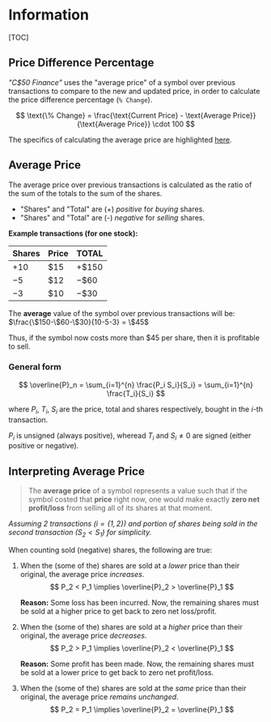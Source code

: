 # Information

[TOC]

## Price Difference Percentage

*"C$50 Finance"* uses the "average price" of a symbol over previous transactions to compare to the new and updated price, in order to calculate the price difference percentage (`% Change`).

$$
    \text{\% Change} = \frac{\text{Current Price} - \text{Average Price}}{\text{Average Price}} \cdot 100
$$

The specifics of calculating the average price are highlighted [here](#average-price).

## Average Price
The average price over previous transactions is calculated as the ratio of the sum of the totals to the sum of the shares.

- "Shares" and "Total" are (+) *positive* for *buying* shares.
- "Shares" and "Total" are (-) *negative* for *selling* shares.

**Example transactions (for one stock):**

| Shares | Price | TOTAL |
| --- | --- | -- |
| $+10$ | $\$15$ | $+\$150$ |
| $-5$  | $\$12$ | $-\$60$  |
| $-3$  | $\$10$ | $-\$30$  |

The **average** value of the symbol over previous transactions will be: $\frac{\$150-\$60-\$30}{10-5-3} = \$45$

Thus, if the symbol now costs more than $\$45$ per share, then it is profitable to sell.

### General form

$$ \overline{P}_n = \sum_{i=1}^{n} \frac{P_i S_i}{S_i} = \sum_{i=1}^{n} \frac{T_i}{S_i} $$

where $P_i$, $T_i$, $S_i$ are the price, total and shares respectively, bought in the $i$-th transaction.

$P_i$ is unsigned (always positive), wheread $T_i$ and $S_i \ne 0$ are signed (either positive or negative).

## Interpreting Average Price

> The **average price** of a symbol represents a value such that if the symbol costed that **price** right now, one would make exactly **zero net profit/loss** from selling all of its shares at that moment.

*Assuming 2 transactions ($i = \{1, 2\}$) and portion of shares being sold in the second transaction ($S_2 < S_1$) for simplicity.*

When counting sold (negative) shares, the following are true:

1. When the (some of the) shares are sold at a *lower* price than their original, the average price *increases*.
    $$ P_2 < P_1 \implies \overline{P}_2 > \overline{P}_1 $$

    **Reason:** Some loss has been incurred. Now, the remaining shares must be sold at a higher price to get back to zero net loss/profit.

2. When the (some of the) shares are sold at a *higher* price than their original, the average price *decreases*.
    $$ P_2 > P_1  \implies \overline{P}_2 < \overline{P}_1 $$

    **Reason:** Some profit has been made. Now, the remaining shares must be sold at a lower price to get back to zero net profit/loss.

3. When the (some of the) shares are sold at the *same* price than their original, the average price *remains unchanged*.
    $$ P_2 = P_1  \implies \overline{P}_2 = \overline{P}_1 $$

